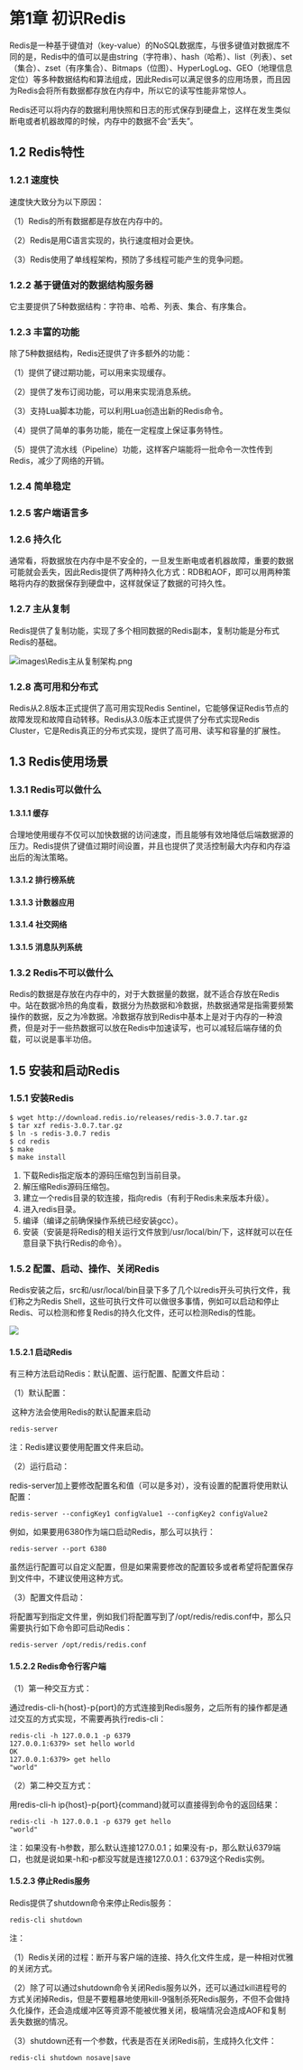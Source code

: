 # 第1章 初识Redis

Redis是一种基于键值对（key-value）的NoSQL数据库，与很多键值对数据库不同的是，Redis中的值可以是由string（字符串）、hash（哈希）、list（列表）、set（集合）、zset（有序集合）、Bitmaps（位图）、HyperLogLog、GEO（地理信息定位）等多种数据结构和算法组成，因此Redis可以满足很多的应用场景，而且因为Redis会将所有数据都存放在内存中，所以它的读写性能非常惊人。

Redis还可以将内存的数据利用快照和日志的形式保存到硬盘上，这样在发生类似断电或者机器故障的时候，内存中的数据不会“丢失”。

## 1.2 Redis特性

### 1.2.1 速度快

速度快大致分为以下原因：

（1）Redis的所有数据都是存放在内存中的。

（2）Redis是用C语言实现的，执行速度相对会更快。

（3）Redis使用了单线程架构，预防了多线程可能产生的竞争问题。

### 1.2.2 基于键值对的数据结构服务器

它主要提供了5种数据结构：字符串、哈希、列表、集合、有序集合。

### 1.2.3 丰富的功能

除了5种数据结构，Redis还提供了许多额外的功能：

（1）提供了键过期功能，可以用来实现缓存。

（2）提供了发布订阅功能，可以用来实现消息系统。

（3）支持Lua脚本功能，可以利用Lua创造出新的Redis命令。

（4）提供了简单的事务功能，能在一定程度上保证事务特性。

（5）提供了流水线（Pipeline）功能，这样客户端能将一批命令一次性传到Redis，减少了网络的开销。

### 1.2.4 简单稳定

### 1.2.5 客户端语言多

### 1.2.6 持久化

通常看，将数据放在内存中是不安全的，一旦发生断电或者机器故障，重要的数据可能就会丢失，因此Redis提供了两种持久化方式：RDB和AOF，即可以用两种策略将内存的数据保存到硬盘中，这样就保证了数据的可持久性。

### 1.2.7 主从复制

Redis提供了复制功能，实现了多个相同数据的Redis副本，复制功能是分布式Redis的基础。

![images\Redis主从复制架构.png](images/Redis主从复制架构.png)

### 1.2.8 高可用和分布式

Redis从2.8版本正式提供了高可用实现Redis Sentinel，它能够保证Redis节点的故障发现和故障自动转移。Redis从3.0版本正式提供了分布式实现Redis Cluster，它是Redis真正的分布式实现，提供了高可用、读写和容量的扩展性。

## 1.3 Redis使用场景

### 1.3.1 Redis可以做什么

#### 1.3.1.1 缓存

合理地使用缓存不仅可以加快数据的访问速度，而且能够有效地降低后端数据源的压力。Redis提供了键值过期时间设置，并且也提供了灵活控制最大内存和内存溢出后的淘汰策略。

#### 1.3.1.2 排行榜系统

#### 1.3.1.3 计数器应用

#### 1.3.1.4 社交网络

#### 1.3.1.5 消息队列系统

### 1.3.2 Redis不可以做什么

Redis的数据是存放在内存中的，对于大数据量的数据，就不适合存放在Redis中。站在数据冷热的角度看，数据分为热数据和冷数据，热数据通常是指需要频繁操作的数据，反之为冷数据。冷数据存放到Redis中基本上是对于内存的一种浪费，但是对于一些热数据可以放在Redis中加速读写，也可以减轻后端存储的负载，可以说是事半功倍。

## 1.5 安装和启动Redis

### 1.5.1 安装Redis

```shell
$ wget http://download.redis.io/releases/redis-3.0.7.tar.gz
$ tar xzf redis-3.0.7.tar.gz
$ ln -s redis-3.0.7 redis
$ cd redis
$ make
$ make install
```

1. 下载Redis指定版本的源码压缩包到当前目录。
2. 解压缩Redis源码压缩包。
3. 建立一个redis目录的软连接，指向redis（有利于Redis未来版本升级）。
4. 进入redis目录。
5. 编译（编译之前确保操作系统已经安装gcc）。
6. 安装（安装是将Redis的相关运行文件放到/usr/local/bin/下，这样就可以在任意目录下执行Redis的命令）。

### 1.5.2 配置、启动、操作、关闭Redis

Redis安装之后，src和/usr/local/bin目录下多了几个以redis开头可执行文件，我们称之为Redis Shell，这些可执行文件可以做很多事情，例如可以启动和停止Redis、可以检测和修复Redis的持久化文件，还可以检测Redis的性能。

![](images/Redis可执行文件说明.png)

#### 1.5.2.1 启动Redis

有三种方法启动Redis：默认配置、运行配置、配置文件启动：

（1）默认配置：

​	这种方法会使用Redis的默认配置来启动

```shell
redis-server
```

注：Redis建议要使用配置文件来启动。

（2）运行启动：

redis-server加上要修改配置名和值（可以是多对），没有设置的配置将使用默认配置：

```shell
redis-server --configKey1 configValue1 --configKey2 configValue2
```

例如，如果要用6380作为端口启动Redis，那么可以执行：

```shell
redis-server --port 6380
```

虽然运行配置可以自定义配置，但是如果需要修改的配置较多或者希望将配置保存到文件中，不建议使用这种方式。

（3）配置文件启动：

将配置写到指定文件里，例如我们将配置写到了/opt/redis/redis.conf中，那么只需要执行如下命令即可启动Redis：

```shell
redis-server /opt/redis/redis.conf
```

#### 1.5.2.2 Redis命令行客户端

（1）第一种交互方式：

通过redis-cli-h{host}-p{port}的方式连接到Redis服务，之后所有的操作都是通过交互的方式实现，不需要再执行redis-cli：

```shell
redis-cli -h 127.0.0.1 -p 6379
127.0.0.1:6379> set hello world
OK
127.0.0.1:6379> get hello
"world"
```

（2）第二种交互方式：

用redis-cli-h ip{host}-p{port}{command}就可以直接得到命令的返回结果：

```shell
redis-cli -h 127.0.0.1 -p 6379 get hello
"world"
```

注：如果没有-h参数，那么默认连接127.0.0.1；如果没有-p，那么默认6379端口，也就是说如果-h和-p都没写就是连接127.0.0.1：6379这个Redis实例。

#### 1.5.2.3 停止Redis服务

Redis提供了shutdown命令来停止Redis服务：

```shell
redis-cli shutdown
```

注：

（1）Redis关闭的过程：断开与客户端的连接、持久化文件生成，是一种相对优雅的关闭方式。

（2）除了可以通过shutdown命令关闭Redis服务以外，还可以通过kill进程号的方式关闭掉Redis，但是不要粗暴地使用kill-9强制杀死Redis服务，不但不会做持久化操作，还会造成缓冲区等资源不能被优雅关闭，极端情况会造成AOF和复制丢失数据的情况。

（3）shutdown还有一个参数，代表是否在关闭Redis前，生成持久化文件：

```shell
redis-cli shutdown nosave|save
```













